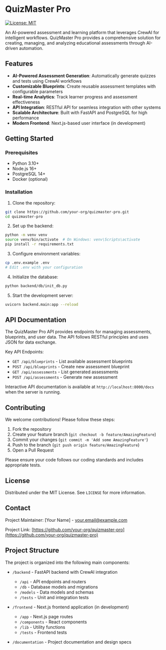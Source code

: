 # QuizMaster Pro

[![License: MIT](https://img.shields.io/badge/License-MIT-yellow.svg)](https://opensource.org/licenses/MIT)

An AI-powered assessment and learning platform that leverages CrewAI for intelligent workflows. QuizMaster Pro provides a comprehensive solution for creating, managing, and analyzing educational assessments through AI-driven automation.

## Features

- **AI-Powered Assessment Generation**: Automatically generate quizzes and tests using CrewAI workflows
- **Customizable Blueprints**: Create reusable assessment templates with configurable parameters
- **Real-time Analytics**: Track learner progress and assessment effectiveness
- **API Integration**: RESTful API for seamless integration with other systems
- **Scalable Architecture**: Built with FastAPI and PostgreSQL for high performance
- **Modern Frontend**: Next.js-based user interface (in development)

## Getting Started

### Prerequisites

- Python 3.10+
- Node.js 16+
- PostgreSQL 14+
- Docker (optional)

### Installation

1. Clone the repository:
```bash
git clone https://github.com/your-org/quizmaster-pro.git
cd quizmaster-pro
```

2. Set up the backend:
```bash
python -m venv venv
source venv/bin/activate  # On Windows: venv\Scripts\activate
pip install -r requirements.txt
```

3. Configure environment variables:
```bash
cp .env.example .env
# Edit .env with your configuration
```

4. Initialize the database:
```bash
python backend/db/init_db.py
```

5. Start the development server:
```bash
uvicorn backend.main:app --reload
```

## API Documentation

The QuizMaster Pro API provides endpoints for managing assessments, blueprints, and user data. The API follows RESTful principles and uses JSON for data exchange.

Key API Endpoints:
- `GET /api/blueprints` - List available assessment blueprints
- `POST /api/blueprints` - Create new assessment blueprint
- `GET /api/assessments` - List generated assessments
- `POST /api/assessments` - Generate new assessment

Interactive API documentation is available at `http://localhost:8000/docs` when the server is running.

## Contributing

We welcome contributions! Please follow these steps:

1. Fork the repository
2. Create your feature branch (`git checkout -b feature/AmazingFeature`)
3. Commit your changes (`git commit -m 'Add some AmazingFeature'`)
4. Push to the branch (`git push origin feature/AmazingFeature`)
5. Open a Pull Request

Please ensure your code follows our coding standards and includes appropriate tests.

## License

Distributed under the MIT License. See `LICENSE` for more information.

## Contact

Project Maintainer: [Your Name] - your.email@example.com

Project Link: [https://github.com/your-org/quizmaster-pro](https://github.com/your-org/quizmaster-pro)

## Project Structure

The project is organized into the following main components:

- `/backend` - FastAPI backend with CrewAI integration
  - `/api` - API endpoints and routers
  - `/db` - Database models and migrations
  - `/models` - Data models and schemas
  - `/tests` - Unit and integration tests

- `/frontend` - Next.js frontend application (in development)
  - `/app` - Next.js page routes
  - `/components` - React components
  - `/lib` - Utility functions
  - `/tests` - Frontend tests

- `/documentation` - Project documentation and design specs
